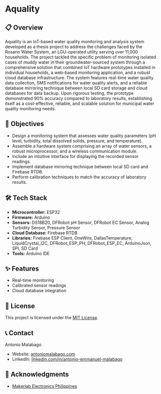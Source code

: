 # Aquality

## 📋 Overview

Aquality is an IoT-based water quality monitoring and analysis system developed as a thesis project to address the challenges faced by the Rosario Water System, an LGU-operated utility serving over 11,000 households. The project tackled the specific problem of monitoring isolated cases of muddy water in their groundwater-sourced system through a comprehensive solution that combined IoT hardware prototypes installed in individual households, a web-based monitoring application, and a robust cloud database infrastructure. The system features real-time water quality data collection, SMS notifications for water quality alerts, and a reliable database mirroring technique between local SD card storage and cloud databases for data backup. Upon rigorous testing, the prototype demonstrated 90% accuracy compared to laboratory results, establishing itself as a cost-effective, reliable, and scalable solution for municipal water quality monitoring needs.

## 🎯 Objectives

- Design a monitoring system that assesses water quality parameters (pH level, turbidity, total dissolved solids, pressure, and temperature).
- Assemble a hardware system comprising an array of water sensors, a robust microprocessor, and a wireless communication module.
- Include an intuitive interface for displaying the recorded sensor readings.
- Implement database mirroring technique between local SD card and Firebase RTDB.
- Perform calibration techniques to match the accuracy of laboratory results.

## 🛠️ Tech Stack

- **Microcontroller:** ESP32
- **Firmware:** Arduino
- **Sensors:** DS18B20, DFRobot pH Sensor, DFRobot EC Sensor, Analog Turbidity Sensor, Pressure Sensor
- **Cloud Database:** Firebase RTDB
- **Libraries:** Firebase ESP Client, OneWire, DallasTemperature, LiquidCrystal_I2C, DFRobot_ESP_PH, DFRobot_ESP_EC, ArduinoJson, SPI, SD Card
- **Tools:** Arduino IDE

## ✨ Features

- Real-time monitoring
- Calibrated sensor readings
- Cloud database integration

## 📄 License

This project is licensed under the [MIT License](LICENSE).

## 📞 Contact

Antonio Malabago
- Website: [antoniomalabago.com](https://antoniomalabago.com)
- LinkedIn: [linkedin.com/in/antonio-emmanuel-malabago](https://www.linkedin.com/in/antonio-emmanuel-malabago/)

## 🙏 Acknowledgments

- [Makerlab Electronics Philippines](https://www.makerlab-electronics.com/)

